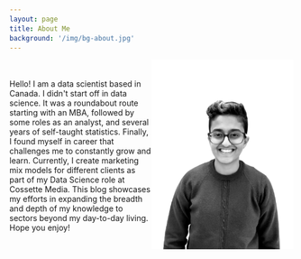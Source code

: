```yaml
---
layout: page
title: About Me
background: '/img/bg-about.jpg'
---
```

<img src="/img/bw_about_me.jpg" width = "50% " style="float: right;"> <br><br>
Hello! I am a data scientist based in Canada. I didn't start off in data science. It was a roundabout route starting with an MBA, followed by some roles as an analyst, and several years of self-taught statistics. Finally, I found myself in career that challenges me to constantly grow and learn. Currently, I create marketing mix models for different clients as part of my Data Science role at Cossette Media. This blog showcases my efforts in expanding the breadth and depth of my knowledge to sectors beyond my day-to-day living. Hope you enjoy! 

